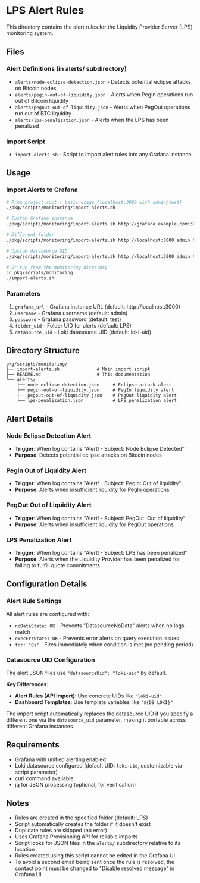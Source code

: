# LPS Alert Rules

This directory contains the alert rules for the Liquidity Provider Server (LPS) monitoring system.

## Files

### Alert Definitions (in alerts/ subdirectory)
- `alerts/node-eclipse-detection.json` - Detects potential eclipse attacks on Bitcoin nodes
- `alerts/pegin-out-of-liquidity.json` - Alerts when PegIn operations run out of Bitcoin liquidity
- `alerts/pegout-out-of-liquidity.json` - Alerts when PegOut operations run out of BTC liquidity
- `alerts/lps-penalization.json` - Alerts when the LPS has been penalized

### Import Script
- `import-alerts.sh` - Script to import alert rules into any Grafana instance

## Usage

### Import Alerts to Grafana

```bash
# From project root - basic usage (localhost:3000 with admin/test)
./pkg/scripts/monitoring/import-alerts.sh

# Custom Grafana instance
./pkg/scripts/monitoring/import-alerts.sh http://grafana.example.com:3000 admin password

# Different folder
./pkg/scripts/monitoring/import-alerts.sh http://localhost:3000 admin test ALERTS

# Custom datasource UID
./pkg/scripts/monitoring/import-alerts.sh http://localhost:3000 admin test LPS my-loki-uid

# Or run from the monitoring directory
cd pkg/scripts/monitoring
./import-alerts.sh
```

### Parameters
1. `grafana_url` - Grafana instance URL (default: http://localhost:3000)
2. `username` - Grafana username (default: admin)
3. `password` - Grafana password (default: test)
4. `folder_uid` - Folder UID for alerts (default: LPS)
5. `datasource_uid` - Loki datasource UID (default: loki-uid)

## Directory Structure

```
pkg/scripts/monitoring/
├── import-alerts.sh              # Main import script
├── README.md                     # This documentation
└── alerts/
    ├── node-eclipse-detection.json     # Eclipse attack alert
    ├── pegin-out-of-liquidity.json     # PegIn liquidity alert
    ├── pegout-out-of-liquidity.json    # PegOut liquidity alert
    └── lps-penalization.json           # LPS penalization alert
```

## Alert Details

### Node Eclipse Detection Alert
- **Trigger**: When log contains "Alert! - Subject: Node Eclipse Detected"
- **Purpose**: Detects potential eclipse attacks on Bitcoin nodes

### PegIn Out of Liquidity Alert
- **Trigger**: When log contains "Alert! - Subject: PegIn: Out of liquidity"
- **Purpose**: Alerts when insufficient liquidity for PegIn operations

### PegOut Out of Liquidity Alert
- **Trigger**: When log contains "Alert! - Subject: PegOut: Out of liquidity"
- **Purpose**: Alerts when insufficient liquidity for PegOut operations

### LPS Penalization Alert
- **Trigger**: When log contains "Alert! - Subject: LPS has been penalized"
- **Purpose**: Alerts when the Liquidity Provider has been penalized for failing to fulfill quote commitments

## Configuration Details

### Alert Rule Settings
All alert rules are configured with:
- `noDataState: OK` - Prevents "DatasourceNoData" alerts when no logs match
- `execErrState: OK` - Prevents error alerts on query execution issues
- `for: "0s"` - Fires immediately when condition is met (no pending period)

### Datasource UID Configuration
The alert JSON files use `"datasourceUid": "loki-uid"` by default.

**Key Differences:**
- **Alert Rules (API Import)**: Use concrete UIDs like `"loki-uid"`
- **Dashboard Templates**: Use template variables like `"${DS_LOKI}"`

The import script automatically replaces the datasource UID if you specify a different one via the `datasource_uid` parameter, making it portable across different Grafana instances.

## Requirements

- Grafana with unified alerting enabled
- Loki datasource configured (default UID: `loki-uid`, customizable via script parameter)
- curl command available
- jq for JSON processing (optional, for verification)

## Notes

- Rules are created in the specified folder (default: LPS)
- Script automatically creates the folder if it doesn't exist
- Duplicate rules are skipped (no error)
- Uses Grafana Provisioning API for reliable imports
- Script looks for JSON files in the `alerts/` subdirectory relative to its location
- Rules created using this script cannot be edited in the Grafana UI
- To avoid a second email being sent once the rule is resolved, the contact point must be changed to "Disable resolved message" in Grafana UI

